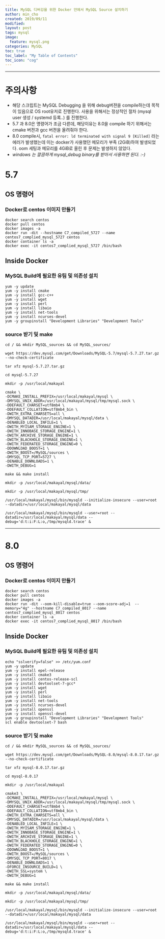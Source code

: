 ```yaml
---
title: MySQL 디버깅을 위한 Docker 안에서 MySQL Source 설치하기
author: min_cho
created: 2019/09/11
modified:
layout: post
tags: mysql
image:
  feature: mysql.png
categories: MySQL
toc: true
toc_label: "My Table of Contents"
toc_icon: "cog"
---
```


------
# 주의사항
 * 해당 스크립트는 MySQL Debugging 을 위해 debug버젼을 compile하는데 목적이 있음으로 OS root유저로 진행한다. 사용을 위해서는 정상적인 절차 (mysql user 생성 / systemd 등록..) 를 진행한다.
 * 5.7 과 8.0은 명령어가 조금 다른데, 해당이유는 8.0을 compile 하기 위해서는 cmake 버젼과 gcc 버젼을 올려줘야 한다.
 * 8.0 compile시, `fatal error: ld terminated with signal 9 [Killed]` 라는 에러가 발생했는데 이는 docker가 사용했던 메모리가 부족 (2GiB)하여 발생되었다. oom 세팅과 메모리를 4GiB로 올린 후 문제는 발생하지 않았다.
 * _windows 는 깔끔하게 mysql_debug binary를 받아서 사용하면 된다. :-)_


# 5.7
## OS 명령어
### Docker로 centos 이미지 만들기
```
docker search centos
docker pull centos
docker images -a
docker run -dit --hostname C7_compiled_5727 --name centos7_complied_mysql_5727 centos
docker container ls -a
docker exec -it centos7_complied_mysql_5727 /bin/bash
```

## Inside Docker
### MySQL Build에 필요한 유팀 및 의존성 설치
```
yum -y update
yum -y install cmake
yum -y install gcc-c++
yum -y install wget
yum -y install perl
yum -y install libaio
yum -y install net-tools
yum -y install ncurses-devel
yum -y groupinstall "Development Libraries" "Development Tools"
```

### source 받기 및 make
```
cd / && mkdir MySQL_sources && cd MySQL_sources/

wget https://dev.mysql.com/get/Downloads/MySQL-5.7/mysql-5.7.27.tar.gz --no-check-certificate

tar xfz mysql-5.7.27.tar.gz

cd mysql-5.7.27

mkdir -p /usr/local/makayal

cmake \
-DCMAKE_INSTALL_PREFIX=/usr/local/makayal/mysql \
-DMYSQL_UNIX_ADDR=/usr/local/makayal/mysql/tmp/mysql.sock \
-DDEFAULT_CHARSET=utf8mb4 \
-DDEFAULT_COLLATION=utf8mb4_bin \
-DWITH_EXTRA_CHARSETS=all \
-DMYSQL_DATADIR=/usr/local/makayal/mysql/data \
-DENABLED_LOCAL_INFILE=1 \
-DWITH_MYISAM_STORAGE_ENGINE=1 \
-DWITH_INNOBASE_STORAGE_ENGINE=1 \
-DWITH_ARCHIVE_STORAGE_ENGINE=1 \
-DWITH_BLACKHOLE_STORAGE_ENGINE=1 \
-DWITH_FEDERATED_STORAGE_ENGINE=0 \
-DDOWNLOAD_BOOST=1 \
-DWITH_BOOST=/MySQL/sources \
-DMYSQL_TCP_PORT=5727 \
-DENABLE_DOWNLOADS=1 \
-DWITH_DEBUG=1

make && make install

mkdir -p /usr/local/makayal/mysql/data/

mkdir -p /usr/local/makayal/mysql/tmp/

/usr/local/makayal/mysql/bin/mysqld --initialize-insecure --user=root --datadir=/usr/local/makayal/mysql/data

/usr/local/makayal/mysql/bin/mysqld --user=root --datadir=/usr/local/makayal/mysql/data --debug='d:t:i:F:L:o,/tmp/mysqld.trace' &

```

------
# 8.0
## OS 명령어
### Docker로 centos 이미지 만들기
```
docker search centos
docker pull centos
docker images -a
docker run -dit --oom-kill-disable=true --oom-score-adj=1  --memory="4g" --hostname C7_compiled_8017 --name centos7_complied_mysql_8017 centos
docker container ls -a
docker exec -it centos7_complied_mysql_8017 /bin/bash
```

## Inside Docker
### MySQL Build에 필요한 유팀 및 의존성 설치
```
echo "sslverify=false" >> /etc/yum.conf
yum -y update
yum -y install epel-release
yum -y install cmake3
yum -y install centos-release-scl
yum -y install devtoolset-7-gcc*
yum -y install wget
yum -y install perl
yum -y install libaio
yum -y install net-tools
yum -y install ncurses-devel
yum -y install openssl
yum -y install openssl-devel
yum -y groupinstall "Development Libraries" "Development Tools"
scl enable devtoolset-7 bash
```

### source 받기 및 make
```
cd / && mkdir MySQL_sources && cd MySQL_sources/

wget https://dev.mysql.com/get/Downloads/MySQL-8.0/mysql-8.0.17.tar.gz --no-check-certificate

tar xfz mysql-8.0.17.tar.gz

cd mysql-8.0.17

mkdir -p /usr/local/makayal

cmake3 \
-DCMAKE_INSTALL_PREFIX=/usr/local/makayal/mysql \
-DMYSQL_UNIX_ADDR=/usr/local/makayal/mysql/tmp/mysql.sock \
-DDEFAULT_CHARSET=utf8mb4 \
-DDEFAULT_COLLATION=utf8mb4_bin \
-DWITH_EXTRA_CHARSETS=all \
-DMYSQL_DATADIR=/usr/local/makayal/mysql/data \
-DENABLED_LOCAL_INFILE=1 \
-DWITH_MYISAM_STORAGE_ENGINE=1 \
-DWITH_INNOBASE_STORAGE_ENGINE=1 \
-DWITH_ARCHIVE_STORAGE_ENGINE=1 \
-DWITH_BLACKHOLE_STORAGE_ENGINE=1 \
-DWITH_FEDERATED_STORAGE_ENGINE=0 \
-DDOWNLOAD_BOOST=1 \
-DWITH_BOOST=/MySQL/sources \
-DMYSQL_TCP_PORT=8017 \
-DENABLE_DOWNLOADS=1 \
-DFORCE_INSOURCE_BUILD=1 \
-DWITH_SSL=system \
-DWITH_DEBUG=1

make && make install

mkdir -p /usr/local/makayal/mysql/data/

mkdir -p /usr/local/makayal/mysql/tmp/

/usr/local/makayal/mysql/bin/mysqld --initialize-insecure --user=root --datadir=/usr/local/makayal/mysql/data

/usr/local/makayal/mysql/bin/mysqld --user=root --datadir=/usr/local/makayal/mysql/data --debug='d:t:i:F:L:o,/tmp/mysqld.trace' &
```
